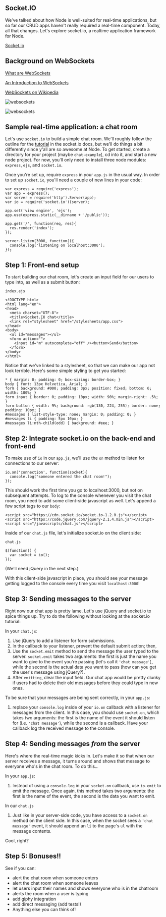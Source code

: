 ## Socket.IO

We've talked about how Node is well-suited for real-time applications, but so far our CRUD apps haven't really required a real-time component. Today, all that changes. Let's explore socket.io, a realtime application framework for Node.

[Socket.io](http://socket.io/)

## Background on WebSockets

[What are WebSockets](https://www.youtube.com/watch?v=F8iisVZ6MjY)

[An Introduction to WebSockets](http://blog.teamtreehouse.com/an-introduction-to-websockets)

[WebSockets on Wikipedia](https://en.wikipedia.org/wiki/WebSocket)

![websockets](https://github.com/wdi-sf-jan/notes/blob/master/socket_io/websocket-client-server.png?raw=true)

![websockets](https://github.com/wdi-sf-jan/notes/blob/master/socket_io/websocket-vs-poll.png?raw=true)

## Sample real-time application: a chat room

Let's use `socket.io` to build a simple chat room. We'll roughly follow the outline for the [tutorial](http://socket.io/get-started/chat/) in the socket.io docs, but we'll do things a bit differently since y'all are so awesome at Node. To get started, create a directory for your project (maybe `chat-example`), cd into it, and start a new node project. For now, you'll only need to install three node modules: `express`, `ejs`, and `socket.io`.

Once you're set up, require `express` in your `app.js` in the usual way. In order to set up `socket.io`, you'll need a couple of new lines in your code:

```
var express = require('express');
var app = express();
var server = require('http').Server(app);
var io = require('socket.io')(server);

app.set('view engine', 'ejs');
app.use(express.static(__dirname + '/public'));

app.get('/', function(req, res){
  res.render('index');
});

server.listen(3000, function(){
  console.log('listening on localhost:3000');
});
```

## Step 1: Front-end setup

To start building our chat room, let's create an input field for our users to type into, as well as a submit button:

`index.ejs`

```
<!DOCTYPE html>
<html lang="en">
<head>
  <meta charset="UTF-8">
  <title>Socket.IO chat</title>
  <link rel="stylesheet" href="/stylesheets/app.css">
</head>
<body>
  <ul id="messages"></ul>
  <form action="">
    <input id="m" autocomplete="off" /><button>Send</button>
  </form>
</body>
</html>
```

Notice that we've linked to a stylesheet, so that we can make our app not look terrible. Here's some simple styling to get you started:

```
* { margin: 0; padding: 0; box-sizing: border-box; }
body { font: 13px Helvetica, Arial; }
form { background: #000; padding: 3px; position: fixed; bottom: 0; width: 100%; }
form input { border: 0; padding: 10px; width: 90%; margin-right: .5%; }
form button { width: 9%; background: rgb(130, 224, 255); border: none; padding: 10px; }
#messages { list-style-type: none; margin: 0; padding: 0; }
#messages li { padding: 5px 10px; }
#messages li:nth-child(odd) { background: #eee; }
```

## Step 2: Integrate socket.io on the back-end and front-end

To make use of `io` in our `app.js`, we'll use the `on` method to listen for connections to our server:

```
io.on('connection', function(socket){
  console.log("someone entered the chat room!");
});
```

This should work the first time you go to localhost:3000, but not on subsequent attempts. To log to the console whenever you visit the chat room, you need to add some client-side javascript as well. Let's append a few script tags to our `body`:

```
<script src="https://cdn.socket.io/socket.io-1.2.0.js"></script>
<script src="https://code.jquery.com/jquery-2.1.4.min.js"></script>
<script src="/javascripts/chat.js"></script>
```

Inside of our `chat.js` file, let's initialize socket.io on the client side:

`chat.js`

```
$(function() {
  var socket = io();
});
```

(We'll need jQuery in the next step.)

With this client-side javascript in place, you should see your message getting logged to the console every time you visit `localhost:3000`!

## Step 3: Sending messages to the server

Right now our chat app is pretty lame. Let's use jQuery and socket.io to spice things up. Try to do the following without looking at the socket.io tutorial:

In your `chat.js`:

1. Use jQuery to add a listener for form submissions.
2. In the callback to your listener, prevent the default submit action; then,
3. Use the `socket.emit` method to send the message the user typed to the server. `socket.emit` takes two arguments: the first is just the name you want to give to the event you're passing (let's call it `'chat message'`), while the second is the actual data you want to pass (how can you get the user's message using jQuery?).
4. After `emitting`, clear the input field. Our chat app would be pretty clunky if users had to delete their old messages before they could type in new ones.

To be sure that your messages are being sent correctly, in your `app.js`:

1. replace your `console.log` inside of your `io.on` callback with a listener for messages from the client. In this case, you should use `socket.on`, which takes two arguments: the first is the name of the event it should listen for (i.e. `'chat message'`), while the second is a callback. Have your callback log the received message to the console.

## Step 4: Sending messages _from_ the server

Here's where the real-time magic kicks in. Let's make it so that when our server receives a message, it turns around and shows that message to everyone who's in the chat room. To do this...

In your `app.js`:

1. Instead of using a `console.log` in your `socket.on` callback, use `io.emit` to emit the message. Once again, this method takes two arguments: the first is the name of the event, the second is the data you want to emit.

In our `chat.js`

1. Just like in your server-side code, you have access to a `socket.on` method on the client side. In this case, when the socket sees a `'chat message'` event, it should append an `li` to the page's `ul` with the message contents.

Cool, right?

## Step 5: Bonuses!!

See if you can:

- alert the chat room when someone enters
- alert the chat room when someone leaves
- let users input their names and shows everyone who is in the chatroom
- alerts the room when a user is typing
- add giphy integration
- add direct messaging (add tests!)
- Anything else you can think of!
